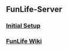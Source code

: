 ## FunLife-Server


### [Initial Setup](https://docs.google.com/document/d/1CxlbphyZlxp19bpOjxmfXUU6tCHIoxqHIiA1SH0Vyjw/edit)

### [FunLife Wiki](https://drive.google.com/?pli=1#folders/0By9zqohYB9uZLW1zbXRvNTNyQmM)
